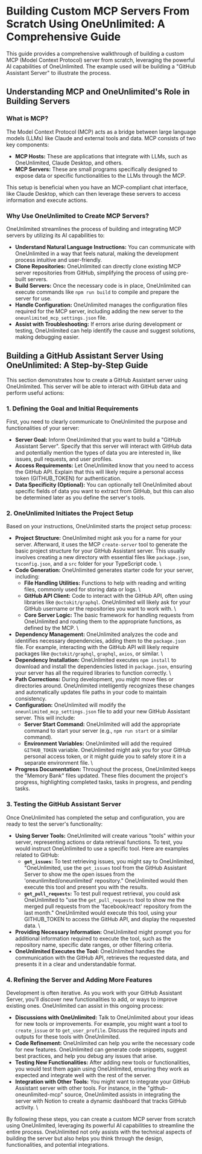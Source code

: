 # Building Custom MCP Servers From Scratch Using OneUnlimited: A Comprehensive Guide

This guide provides a comprehensive walkthrough of building a custom MCP (Model Context Protocol) server from scratch, leveraging the powerful AI capabilities of OneUnlimited. The example used will be building a "GitHub Assistant Server" to illustrate the process.

## Understanding MCP and OneUnlimited's Role in Building Servers

### What is MCP?

The Model Context Protocol (MCP) acts as a bridge between large language models (LLMs) like Claude and external tools and data. MCP consists of two key components:

-   **MCP Hosts:** These are applications that integrate with LLMs, such as OneUnlimited, Claude Desktop, and others.
-   **MCP Servers:** These are small programs specifically designed to expose data or specific functionalities to the LLMs through the MCP.

This setup is beneficial when you have an MCP-compliant chat interface, like Claude Desktop, which can then leverage these servers to access information and execute actions.

### Why Use OneUnlimited to Create MCP Servers?

OneUnlimited streamlines the process of building and integrating MCP servers by utilizing its AI capabilities to:

-   **Understand Natural Language Instructions:** You can communicate with OneUnlimited in a way that feels natural, making the development process intuitive and user-friendly.
-   **Clone Repositories:** OneUnlimited can directly clone existing MCP server repositories from GitHub, simplifying the process of using pre-built servers.
-   **Build Servers:** Once the necessary code is in place, OneUnlimited can execute commands like `npm run build` to compile and prepare the server for use.
-   **Handle Configuration:** OneUnlimited manages the configuration files required for the MCP server, including adding the new server to the `oneunlimited_mcp_settings.json` file.
-   **Assist with Troubleshooting:** If errors arise during development or testing, OneUnlimited can help identify the cause and suggest solutions, making debugging easier.

## Building a GitHub Assistant Server Using OneUnlimited: A Step-by-Step Guide

This section demonstrates how to create a GitHub Assistant server using OneUnlimited. This server will be able to interact with GitHub data and perform useful actions:

### 1. Defining the Goal and Initial Requirements

First, you need to clearly communicate to OneUnlimited the purpose and functionalities of your server:

-   **Server Goal:** Inform OneUnlimited that you want to build a "GitHub Assistant Server". Specify that this server will interact with GitHub data and potentially mention the types of data you are interested in, like issues, pull requests, and user profiles.
-   **Access Requirements:** Let OneUnlimited know that you need to access the GitHub API. Explain that this will likely require a personal access token (GITHUB_TOKEN) for authentication.
-   **Data Specificity (Optional):** You can optionally tell OneUnlimited about specific fields of data you want to extract from GitHub, but this can also be determined later as you define the server's tools.

### 2. OneUnlimited Initiates the Project Setup

Based on your instructions, OneUnlimited starts the project setup process:

-   **Project Structure:** OneUnlimited might ask you for a name for your server. Afterward, it uses the MCP `create-server` tool to generate the basic project structure for your GitHub Assistant server. This usually involves creating a new directory with essential files like `package.json`, `tsconfig.json`, and a `src` folder for your TypeScript code. \
-   **Code Generation:** OneUnlimited generates starter code for your server, including:
    -   **File Handling Utilities:** Functions to help with reading and writing files, commonly used for storing data or logs. \
    -   **GitHub API Client:** Code to interact with the GitHub API, often using libraries like `@octokit/graphql`. OneUnlimited will likely ask for your GitHub username or the repositories you want to work with. \
    -   **Core Server Logic:** The basic framework for handling requests from OneUnlimited and routing them to the appropriate functions, as defined by the MCP. \
-   **Dependency Management:** OneUnlimited analyzes the code and identifies necessary dependencies, adding them to the `package.json` file. For example, interacting with the GitHub API will likely require packages like `@octokit/graphql`, `graphql`, `axios`, or similar. \
-   **Dependency Installation:** OneUnlimited executes `npm install` to download and install the dependencies listed in `package.json`, ensuring your server has all the required libraries to function correctly. \
-   **Path Corrections:** During development, you might move files or directories around. OneUnlimited intelligently recognizes these changes and automatically updates file paths in your code to maintain consistency.
-   **Configuration:** OneUnlimited will modify the `oneunlimited_mcp_settings.json` file to add your new GitHub Assistant server. This will include:
    -   **Server Start Command:** OneUnlimited will add the appropriate command to start your server (e.g., `npm run start` or a similar command).
    -   **Environment Variables:** OneUnlimited will add the required `GITHUB_TOKEN` variable. OneUnlimited might ask you for your GitHub personal access token, or it might guide you to safely store it in a separate environment file. \
-   **Progress Documentation:** Throughout the process, OneUnlimited keeps the "Memory Bank" files updated. These files document the project's progress, highlighting completed tasks, tasks in progress, and pending tasks.

### 3. Testing the GitHub Assistant Server

Once OneUnlimited has completed the setup and configuration, you are ready to test the server's functionality:

-   **Using Server Tools:** OneUnlimited will create various "tools" within your server, representing actions or data retrieval functions. To test, you would instruct OneUnlimited to use a specific tool. Here are examples related to GitHub:
    -   **`get_issues`:** To test retrieving issues, you might say to OneUnlimited, "OneUnlimited, use the `get_issues` tool from the GitHub Assistant Server to show me the open issues from the 'oneunlimited/oneunlimited' repository." OneUnlimited would then execute this tool and present you with the results.
    -   **`get_pull_requests`:** To test pull request retrieval, you could ask OneUnlimited to "use the `get_pull_requests` tool to show me the merged pull requests from the 'facebook/react' repository from the last month." OneUnlimited would execute this tool, using your GITHUB_TOKEN to access the GitHub API, and display the requested data. \
-   **Providing Necessary Information:** OneUnlimited might prompt you for additional information required to execute the tool, such as the repository name, specific date ranges, or other filtering criteria.
-   **OneUnlimited Executes the Tool:** OneUnlimited handles the communication with the GitHub API, retrieves the requested data, and presents it in a clear and understandable format.

### 4. Refining the Server and Adding More Features

Development is often iterative. As you work with your GitHub Assistant Server, you'll discover new functionalities to add, or ways to improve existing ones. OneUnlimited can assist in this ongoing process:

-   **Discussions with OneUnlimited:** Talk to OneUnlimited about your ideas for new tools or improvements. For example, you might want a tool to `create_issue` or to `get_user_profile`. Discuss the required inputs and outputs for these tools with OneUnlimited.
-   **Code Refinement:** OneUnlimited can help you write the necessary code for new features. OneUnlimited can generate code snippets, suggest best practices, and help you debug any issues that arise.
-   **Testing New Functionalities:** After adding new tools or functionalities, you would test them again using OneUnlimited, ensuring they work as expected and integrate well with the rest of the server.
-   **Integration with Other Tools:** You might want to integrate your GitHub Assistant server with other tools. For instance, in the "github-oneunlimited-mcp" source, OneUnlimited assists in integrating the server with Notion to create a dynamic dashboard that tracks GitHub activity. \

By following these steps, you can create a custom MCP server from scratch using OneUnlimited, leveraging its powerful AI capabilities to streamline the entire process. OneUnlimited not only assists with the technical aspects of building the server but also helps you think through the design, functionalities, and potential integrations.
